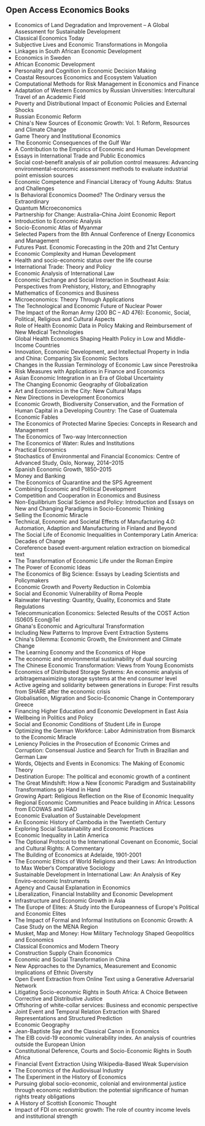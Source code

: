 <h2>Open Access Economics Books</h2>



<ul>

                             

 <li><a target="_blank" href="https://github.com/manjunath5496/Open-Access-Economics-Books/blob/master/ec(1).pdf" style="text-decoration:none;">Economics of Land Degradation
and Improvement – A Global Assessment for Sustainable Development</a></li>

 <li><a target="_blank" href="https://github.com/manjunath5496/Open-Access-Economics-Books/blob/master/ec(2).pdf" style="text-decoration:none;">Classical Economics Today</a></li>

<li><a target="_blank" href="https://github.com/manjunath5496/Open-Access-Economics-Books/blob/master/ec(3).pdf" style="text-decoration:none;">Subjective Lives and Economic
Transformations in Mongolia</a></li>
 <li><a target="_blank" href="https://github.com/manjunath5496/Open-Access-Economics-Books/blob/master/ec(4).pdf" style="text-decoration:none;">Linkages in South African Economic Development</a></li>                              
<li><a target="_blank" href="https://github.com/manjunath5496/Open-Access-Economics-Books/blob/master/ec(5).pdf" style="text-decoration:none;">Economics in Sweden</a></li>
<li><a target="_blank" href="https://github.com/manjunath5496/Open-Access-Economics-Books/blob/master/ec(6).pdf" style="text-decoration:none;">African Economic Development</a></li>
 <li><a target="_blank" href="https://github.com/manjunath5496/Open-Access-Economics-Books/blob/master/ec(7).pdf" style="text-decoration:none;">Personality and Cognition in Economic Decision Making</a></li>

 <li><a target="_blank" href="https://github.com/manjunath5496/Open-Access-Economics-Books/blob/master/ec(8).pdf" style="text-decoration:none;"> Coastal Resources
Economics and Ecosystem Valuation </a></li>
   <li><a target="_blank" href="https://github.com/manjunath5496/Open-Access-Economics-Books/blob/master/ec(9).pdf" style="text-decoration:none;">Computational Methods for Risk
Management in Economics and Finance</a></li>
  
   
 <li><a target="_blank" href="https://github.com/manjunath5496/Open-Access-Economics-Books/blob/master/ec(10).pdf" style="text-decoration:none;">Adaptation of Western Economics by Russian Universities: Intercultural Travel of an Academic Field</a></li>                              
<li><a target="_blank" href="https://github.com/manjunath5496/Open-Access-Economics-Books/blob/master/ec(11).pdf" style="text-decoration:none;">Poverty and Distributional Impact of Economic Policies and External Shocks</a></li>
<li><a target="_blank" href="https://github.com/manjunath5496/Open-Access-Economics-Books/blob/master/ec(12).pdf" style="text-decoration:none;">Russian Economic Reform</a></li>
<li><a target="_blank" href="https://github.com/manjunath5496/Open-Access-Economics-Books/blob/master/ec(13).pdf" style="text-decoration:none;">China's New Sources of Economic Growth: Vol. 1: Reform, Resources and Climate Change</a></li>

<li><a target="_blank" href="https://github.com/manjunath5496/Open-Access-Economics-Books/blob/master/ec(14).pdf" style="text-decoration:none;">Game Theory and Institutional Economics</a></li>
                              
<li><a target="_blank" href="https://github.com/manjunath5496/Open-Access-Economics-Books/blob/master/ec(15).pdf" style="text-decoration:none;">The Economic Consequences of the
Gulf War</a></li>

<li><a target="_blank" href="https://github.com/manjunath5496/Open-Access-Economics-Books/blob/master/ec(16).pdf" style="text-decoration:none;">A Contribution to the Empirics of Economic and Human Development</a></li>

  <li><a target="_blank" href="https://github.com/manjunath5496/Open-Access-Economics-Books/blob/master/ec(17).pdf" style="text-decoration:none;">Essays in International Trade and Public Economics</a></li>   
  
<li><a target="_blank" href="https://github.com/manjunath5496/Open-Access-Economics-Books/blob/master/ec(18).pdf" style="text-decoration:none;">Social cost-benefit analysis of air pollution control measures: Advancing environmental-economic assessment methods to evaluate industrial point emission sources</a></li> 

  
<li><a target="_blank" href="https://github.com/manjunath5496/Open-Access-Economics-Books/blob/master/ec(19).pdf" style="text-decoration:none;">Economic Competence and
Financial Literacy of Young Adults: Status and Challenges</a></li> 

<li><a target="_blank" href="https://github.com/manjunath5496/Open-Access-Economics-Books/blob/master/ec(20).pdf" style="text-decoration:none;">Is Behavioral Economics
Doomed? The Ordinary versus the Extraordinary</a></li>

<li><a target="_blank" href="https://github.com/manjunath5496/Open-Access-Economics-Books/blob/master/ec(21).pdf" style="text-decoration:none;">Quantum Microeconomics</a></li>
<li><a target="_blank" href="https://github.com/manjunath5496/Open-Access-Economics-Books/blob/master/ec(22).pdf" style="text-decoration:none;">Partnership for Change: Australia–China Joint Economic Report</a></li> 
 <li><a target="_blank" href="https://github.com/manjunath5496/Open-Access-Economics-Books/blob/master/ec(23).pdf" style="text-decoration:none;">Introduction to Economic Analysis</a></li> 
 

   <li><a target="_blank" href="https://github.com/manjunath5496/Open-Access-Economics-Books/blob/master/ec(24).pdf" style="text-decoration:none;">Socio-Economic Atlas of Myanmar</a></li>
 
   <li><a target="_blank" href="https://github.com/manjunath5496/Open-Access-Economics-Books/blob/master/ec(25).pdf" style="text-decoration:none;">Selected Papers
from the 8th Annual Conference of Energy Economics and Management</a></li>                              
 <li><a target="_blank" href="https://github.com/manjunath5496/Open-Access-Economics-Books/blob/master/ec(26).pdf" style="text-decoration:none;">Futures Past.
Economic Forecasting in the 20th and 21st Century</a></li>
 <li><a target="_blank" href="https://github.com/manjunath5496/Open-Access-Economics-Books/blob/master/ec(27).pdf" style="text-decoration:none;">Economic Complexity and
Human Development</a></li>
   
 
   <li><a target="_blank" href="https://github.com/manjunath5496/Open-Access-Economics-Books/blob/master/ec(28).pdf" style="text-decoration:none;">Health and socio-economic status over the life course</a></li>
 
   <li><a target="_blank" href="https://github.com/manjunath5496/Open-Access-Economics-Books/blob/master/ec(29).pdf" style="text-decoration:none;">International Trade: Theory and Policy </a></li>                              

  <li><a target="_blank" href="https://github.com/manjunath5496/Open-Access-Economics-Books/blob/master/ec(30).pdf" style="text-decoration:none;">Economic Analysis
of International Law</a></li>
 
   <li><a target="_blank" href="https://github.com/manjunath5496/Open-Access-Economics-Books/blob/master/ec(31).pdf" style="text-decoration:none;">Economic Exchange and Social Interaction in Southeast Asia: Perspectives from Prehistory, History, and Ethnography</a></li> 
    <li><a target="_blank" href="https://github.com/manjunath5496/Open-Access-Economics-Books/blob/master/ec(32).pdf" style="text-decoration:none;">Mathematics of Economics and
Business</a></li> 

   <li><a target="_blank" href="https://github.com/manjunath5496/Open-Access-Economics-Books/blob/master/ec(33).pdf" style="text-decoration:none;">
Microeconomics: Theory Through Applications</a></li>                              

  <li><a target="_blank" href="https://github.com/manjunath5496/Open-Access-Economics-Books/blob/master/ec(34).pdf" style="text-decoration:none;">The Technological
and Economic Future of Nuclear Power</a></li> 
 
  <li><a target="_blank" href="https://github.com/manjunath5496/Open-Access-Economics-Books/blob/master/ec(35).pdf" style="text-decoration:none;">The Impact of the Roman Army
(200 BC – AD 476): Economic, Social, Political, Religious and Cultural Aspects</a></li> 

  <li><a target="_blank" href="https://github.com/manjunath5496/Open-Access-Economics-Books/blob/master/ec(36).pdf" style="text-decoration:none;">Role of Health Economic Data in Policy Making and Reimbursement of New Medical Technologies</a></li> 
 
<li><a target="_blank" href="https://github.com/manjunath5496/Open-Access-Economics-Books/blob/master/ec(37).pdf" style="text-decoration:none;">Global Health
Economics Shaping Health Policy in Low and Middle-Income Countries</a></li>
 <li><a target="_blank" href="https://github.com/manjunath5496/Open-Access-Economics-Books/blob/master/ec(38).pdf" style="text-decoration:none;">Innovation, Economic
Development, and Intellectual Property in India and China: Comparing Six Economic Sectors</a></li>
<li><a target="_blank" href="https://github.com/manjunath5496/Open-Access-Economics-Books/blob/master/ec(39).pdf" style="text-decoration:none;">Changes in the Russian
Terminology of Economic Law since Perestroika</a></li>
 <li><a target="_blank" href="https://github.com/manjunath5496/Open-Access-Economics-Books/blob/master/ec(40).pdf" style="text-decoration:none;">Risk Measures
with Applications in Finance and Economics</a></li>                              
<li><a target="_blank" href="https://github.com/manjunath5496/Open-Access-Economics-Books/blob/master/ec(41).pdf" style="text-decoration:none;">Asian Economic Integration in an Era of Global Uncertainty</a></li>
<li><a target="_blank" href="https://github.com/manjunath5496/Open-Access-Economics-Books/blob/master/ec(42).pdf" style="text-decoration:none;">The Changing Economic Geography
of Globalization</a></li>
 
  <li><a target="_blank" href="https://github.com/manjunath5496/Open-Access-Economics-Books/blob/master/ec(43).pdf" style="text-decoration:none;">Art and Economics in the City: 
New Cultural Maps</a></li>
 <li><a target="_blank" href="https://github.com/manjunath5496/Open-Access-Economics-Books/blob/master/ec(44).pdf" style="text-decoration:none;">New Directions in Development Economics</a></li>
   <li><a target="_blank" href="https://github.com/manjunath5496/Open-Access-Economics-Books/blob/master/ec(45).pdf" style="text-decoration:none;">Economic Growth,
Biodiversity Conservation, and the Formation of Human Capital in a Developing Country: The Case of Guatemala</a></li>  
   
<li><a target="_blank" href="https://github.com/manjunath5496/Open-Access-Economics-Books/blob/master/ec(46).pdf" style="text-decoration:none;">Economic Fables</a></li> 
                             
<li><a target="_blank" href="https://github.com/manjunath5496/Open-Access-Economics-Books/blob/master/ec(47).pdf" style="text-decoration:none;">The Economics of Protected Marine Species: Concepts in Research and Management</a></li>
<li><a target="_blank" href="https://github.com/manjunath5496/Open-Access-Economics-Books/blob/master/ec(48).pdf" style="text-decoration:none;">The Economics of Two-way Interconnection</a></li>

<li><a target="_blank" href="https://github.com/manjunath5496/Open-Access-Economics-Books/blob/master/ec(49).pdf" style="text-decoration:none;">The Economics of Water: 
Rules and Institutions</a></li>
                              
<li><a target="_blank" href="https://github.com/manjunath5496/Open-Access-Economics-Books/blob/master/ec(50).pdf" style="text-decoration:none;">Practical Economics</a></li>
<li><a target="_blank" href="https://github.com/manjunath5496/Open-Access-Economics-Books/blob/master/ec(51).pdf" style="text-decoration:none;">Stochastics of Environmental
and Financial Economics: Centre of Advanced Study, Oslo, Norway, 2014–2015</a></li>
<li><a target="_blank" href="https://github.com/manjunath5496/Open-Access-Economics-Books/blob/master/ec(52).pdf" style="text-decoration:none;">Spanish Economic
Growth, 1850–2015</a></li>

<li><a target="_blank" href="https://github.com/manjunath5496/Open-Access-Economics-Books/blob/master/ec(53).pdf" style="text-decoration:none;">Money and Banking</a></li>
 
<li><a target="_blank" href="https://github.com/manjunath5496/Open-Access-Economics-Books/blob/master/ec(54).pdf" style="text-decoration:none;">The Economics of Quarantine
and the SPS Agreement </a></li>

<li><a target="_blank" href="https://github.com/manjunath5496/Open-Access-Economics-Books/blob/master/ec(55).pdf" style="text-decoration:none;">Combining Economic and Political Development</a></li>
 
  <li><a target="_blank" href="https://github.com/manjunath5496/Open-Access-Economics-Books/blob/master/ec(56).pdf" style="text-decoration:none;">Competition and Cooperation
in Economics and Business </a></li>                              

  <li><a target="_blank" href="https://github.com/manjunath5496/Open-Access-Economics-Books/blob/master/ec(57).pdf" style="text-decoration:none;">Non-Equilibrium Social
Science and Policy: Introduction and Essays on New and Changing Paradigms in Socio-Economic Thinking</a></li>
 
   <li><a target="_blank" href="https://github.com/manjunath5496/Open-Access-Economics-Books/blob/master/ec(58).pdf" style="text-decoration:none;">Selling the Economic Miracle</a></li>
    <li><a target="_blank" href="https://github.com/manjunath5496/Open-Access-Economics-Books/blob/master/ec(59).pdf" style="text-decoration:none;">Technical, Economic
and Societal Effects of Manufacturing 4.0: Automation, Adaption and Manufacturing in Finland and Beyond</a></li>
 
  <li><a target="_blank" href="https://github.com/manjunath5496/Open-Access-Economics-Books/blob/master/ec(60).pdf" style="text-decoration:none;">The Social Life
of Economic Inequalities in Contemporary Latin America: Decades of Change </a></li>

 
   <li><a target="_blank" href="https://github.com/manjunath5496/Open-Access-Economics-Books/blob/master/ec(61).pdf" style="text-decoration:none;">Coreference based event-argument relation extraction on biomedical text</a></li>
   
<li><a target="_blank" href="https://github.com/manjunath5496/Open-Access-Economics-Books/blob/master/ec(62).pdf" style="text-decoration:none;">
The Transformation of Economic Life under the Roman Empire </a></li>  
 
   <li><a target="_blank" href="https://github.com/manjunath5496/Open-Access-Economics-Books/blob/master/ec(63).pdf" style="text-decoration:none;">The Power of Economic Ideas</a></li>                              

  <li><a target="_blank" href="https://github.com/manjunath5496/Open-Access-Economics-Books/blob/master/ec(64).pdf" style="text-decoration:none;">The Economics of Big
Science: Essays by Leading Scientists and Policymakers</a></li>
 
   <li><a target="_blank" href="https://github.com/manjunath5496/Open-Access-Economics-Books/blob/master/ec(65).pdf" style="text-decoration:none;">Economic Growth
and Poverty Reduction in Colombia </a></li> 

   <li><a target="_blank" href="https://github.com/manjunath5496/Open-Access-Economics-Books/blob/master/ec(66).pdf" style="text-decoration:none;">Social and Economic Vulnerability of Roma People</a></li> 
 
   <li><a target="_blank" href="https://github.com/manjunath5496/Open-Access-Economics-Books/blob/master/ec(67).pdf" style="text-decoration:none;">Rainwater Harvesting: Quantity, Quality, Economics and State Regulations</a></li>                              

  <li><a target="_blank" href="https://github.com/manjunath5496/Open-Access-Economics-Books/blob/master/ec(68).pdf" style="text-decoration:none;">Telecommunication
Economics: Selected Results of the COST Action IS0605 Econ@Tel </a></li> 
 
  
   <li><a target="_blank" href="https://github.com/manjunath5496/Open-Access-Economics-Books/blob/master/ec(69).pdf" style="text-decoration:none;">Ghana's Economic and Agricultural Transformation</a></li>                              

  <li><a target="_blank" href="https://github.com/manjunath5496/Open-Access-Economics-Books/blob/master/ec(70).pdf" style="text-decoration:none;">Including New Patterns to Improve Event Extraction Systems</a></li> 
  
 
 <li><a target="_blank" href="https://github.com/manjunath5496/Open-Access-Economics-Books/blob/master/ec(71).pdf" style="text-decoration:none;">China's Dilemma: Economic Growth, the Environment and Climate Change</a></li>
 
 <li><a target="_blank" href="https://github.com/manjunath5496/Open-Access-Economics-Books/blob/master/ec(72).pdf" style="text-decoration:none;">The Learning Economy and the Economics of Hope</a></li> 
 
 
 <li><a target="_blank" href="https://github.com/manjunath5496/Open-Access-Economics-Books/blob/master/ec(73).pdf" style="text-decoration:none;">The economic
and environmental sustainability of dual sourcing</a></li>
  <li><a target="_blank" href="https://github.com/manjunath5496/Open-Access-Economics-Books/blob/master/ec(74).pdf" style="text-decoration:none;">The Chinese Economic Transformation: Views from Young Economists</a></li>
    <li><a target="_blank" href="https://github.com/manjunath5496/Open-Access-Economics-Books/blob/master/ec(75).pdf" style="text-decoration:none;">Economics of Distributed
Storage Systems: An economic analysis of arbitragemaximizing storage systems at the end consumer level</a></li>                        
<li><a target="_blank" href="https://github.com/manjunath5496/Open-Access-Economics-Books/blob/master/ec(76).pdf" style="text-decoration:none;">Active ageing and solidarity between generations in Europe: First results from SHARE after the economic crisis </a></li>

 <li><a target="_blank" href="https://github.com/manjunath5496/Open-Access-Economics-Books/blob/master/ec(77).pdf" style="text-decoration:none;">Globalisation, Migration and Socio-Economic Change in Contemporary Greece</a></li> 
 
 
 <li><a target="_blank" href="https://github.com/manjunath5496/Open-Access-Economics-Books/blob/master/ec(78).pdf" style="text-decoration:none;">Financing Higher Education and Economic Development in East Asia</a></li>
  <li><a target="_blank" href="https://github.com/manjunath5496/Open-Access-Economics-Books/blob/master/ec(79).pdf" style="text-decoration:none;">Wellbeing in Politics and Policy</a></li>


 <li><a target="_blank" href="https://github.com/manjunath5496/Open-Access-Economics-Books/blob/master/ec(80).pdf" style="text-decoration:none;">Social and Economic Conditions
of Student Life in Europe</a></li> 
 
 
 <li><a target="_blank" href="https://github.com/manjunath5496/Open-Access-Economics-Books/blob/master/ec(81).pdf" style="text-decoration:none;">Optimizing the German Workforce: Labor Administration from Bismarck to the Economic Miracle</a></li>
  <li><a target="_blank" href="https://github.com/manjunath5496/Open-Access-Economics-Books/blob/master/ec(82).pdf" style="text-decoration:none;">Leniency Policies in the Prosecution of Economic Crimes and Corruption: Consensual Justice and Search for Truth in Brazilian and German Law</a></li>

 <li><a target="_blank" href="https://github.com/manjunath5496/Open-Access-Economics-Books/blob/master/ec(83).pdf" style="text-decoration:none;">Words, Objects and Events
in Economics: The Making of Economic Theory</a></li>
  <li><a target="_blank" href="https://github.com/manjunath5496/Open-Access-Economics-Books/blob/master/ec(84).pdf" style="text-decoration:none;">Destination Europe: 
The political and economic growth of a continent</a></li>

 <li><a target="_blank" href="https://github.com/manjunath5496/Open-Access-Economics-Books/blob/master/ec(85).pdf" style="text-decoration:none;">The Great Mindshift: 
How a New Economic Paradigm and Sustainability Transformations go Hand in Hand</a></li>
  <li><a target="_blank" href="https://github.com/manjunath5496/Open-Access-Economics-Books/blob/master/ec(86).pdf" style="text-decoration:none;">Growing Apart: 
Religious Reflection on the Rise of Economic Inequality</a></li>

 <li><a target="_blank" href="https://github.com/manjunath5496/Open-Access-Economics-Books/blob/master/ec(87).pdf" style="text-decoration:none;">Regional Economic
Communities and Peace building in Africa: Lessons from ECOWAS and IGAD</a></li>
  <li><a target="_blank" href="https://github.com/manjunath5496/Open-Access-Economics-Books/blob/master/ec(88).pdf" style="text-decoration:none;">Economic Evaluation
of Sustainable Development</a></li>
  <li><a target="_blank" href="https://github.com/manjunath5496/Open-Access-Economics-Books/blob/master/ec(89).pdf" style="text-decoration:none;">An Economic History of Cambodia in the Twentieth Century</a></li>
  
  
  <li><a target="_blank" href="https://github.com/manjunath5496/Open-Access-Economics-Books/blob/master/ec(90).pdf" style="text-decoration:none;">Exploring Social Sustainability and Economic Practices</a></li>
  <li><a target="_blank" href="https://github.com/manjunath5496/Open-Access-Economics-Books/blob/master/ec(91).pdf" style="text-decoration:none;">Economic Inequality in Latin America</a></li>

 <li><a target="_blank" href="https://github.com/manjunath5496/Open-Access-Economics-Books/blob/master/ec(92).pdf" style="text-decoration:none;">The Optional Protocol to the
International Covenant on Economic, Social and Cultural Rights: A Commentary</a></li>
  <li><a target="_blank" href="https://github.com/manjunath5496/Open-Access-Economics-Books/blob/master/ec(93).pdf" style="text-decoration:none;">The Building of Economics at Adelaide, 1901-2001</a></li>
  <li><a target="_blank" href="https://github.com/manjunath5496/Open-Access-Economics-Books/blob/master/ec(94).pdf" style="text-decoration:none;">The Economic Ethics of
World Religions and their Laws: An Introduction to Max Weber‘s Comparative Sociology</a></li> 
  
   <li><a target="_blank" href="https://github.com/manjunath5496/Open-Access-Economics-Books/blob/master/ec(95).pdf" style="text-decoration:none;">Sustainable Development in International Law: An Analysis of Key Enviro-economic Instruments</a></li>  
  
<li><a target="_blank" href="https://github.com/manjunath5496/Open-Access-Economics-Books/blob/master/ec(96).pdf" style="text-decoration:none;">Agency and Causal
Explanation in Economics</a></li> 
  
  
<li><a target="_blank" href="https://github.com/manjunath5496/Open-Access-Economics-Books/blob/master/ec(97).pdf" style="text-decoration:none;">Liberalization, Financial Instability and Economic Development</a></li>


 <li><a target="_blank" href="https://github.com/manjunath5496/Open-Access-Economics-Books/blob/master/ec(98).pdf" style="text-decoration:none;">Infrastructure and Economic
Growth in Asia</a></li> 
  
   <li><a target="_blank" href="https://github.com/manjunath5496/Open-Access-Economics-Books/blob/master/ec(99).pdf" style="text-decoration:none;">The Europe of Elites: 
A Study into the Europeanness of Europe's Political and Economic Elites</a></li>  
  
<li><a target="_blank" href="https://github.com/manjunath5496/Open-Access-Economics-Books/blob/master/ec(100).pdf" style="text-decoration:none;">The Impact of Formal
and Informal Institutions on Economic Growth: A Case Study on the MENA Region</a></li>  
  
 <li><a target="_blank" href="https://github.com/manjunath5496/Open-Access-Economics-Books/blob/master/ec(101).pdf" style="text-decoration:none;">Musket, Map and Money:
How Military Technology Shaped Geopolitics and Economics</a></li> 
  
   <li><a target="_blank" href="https://github.com/manjunath5496/Open-Access-Economics-Books/blob/master/ec(102).pdf" style="text-decoration:none;">Classical Economics and
Modern Theory</a></li> 
  
   
 <li><a target="_blank" href="https://github.com/manjunath5496/Open-Access-Economics-Books/blob/master/ec(103).pdf" style="text-decoration:none;">Construction Supply Chain
Economics</a></li> 
  
   <li><a target="_blank" href="https://github.com/manjunath5496/Open-Access-Economics-Books/blob/master/ec(104).pdf" style="text-decoration:none;">Economic and Social
Transformation in China</a></li>  
   
 <li><a target="_blank" href="https://github.com/manjunath5496/Open-Access-Economics-Books/blob/master/ec(105).pdf" style="text-decoration:none;">New Approaches
to the Dynamics, Measurement and Economic Implications of Ethnic Diversity</a></li> 
 
<li><a target="_blank" href="https://github.com/manjunath5496/Open-Access-Economics-Books/blob/master/ec(106).pdf" style="text-decoration:none;">Open Event Extraction from Online Text using a Generative Adversarial Network</a></li> 
  
   <li><a target="_blank" href="https://github.com/manjunath5496/Open-Access-Economics-Books/blob/master/ec(107).pdf" style="text-decoration:none;">Litigating Socio-economic Rights in South Africa: A Choice Between Corrective and Distributive Justice</a></li> 
  
   
 <li><a target="_blank" href="https://github.com/manjunath5496/Open-Access-Economics-Books/blob/master/ec(108).pdf" style="text-decoration:none;">Offshoring of
white-collar services: Business and economic perspective</a></li> 
  
   <li><a target="_blank" href="https://github.com/manjunath5496/Open-Access-Economics-Books/blob/master/ec(109).pdf" style="text-decoration:none;">Joint Event and Temporal Relation Extraction with Shared Representations and Structured Prediction</a></li>  
   
 <li><a target="_blank" href="https://github.com/manjunath5496/Open-Access-Economics-Books/blob/master/ec(110).pdf" style="text-decoration:none;">Economic Geography </a></li>  
   
<li><a target="_blank" href="https://github.com/manjunath5496/Open-Access-Economics-Books/blob/master/ec(111).pdf" style="text-decoration:none;">Jean-Baptiste Say and the
Classical Canon in Economics</a></li> 
  
   
 <li><a target="_blank" href="https://github.com/manjunath5496/Open-Access-Economics-Books/blob/master/ec(112).pdf" style="text-decoration:none;">The EIB covid-19 economic vulnerability index. An analysis of countries outside the European Union</a></li> 
  
   <li><a target="_blank" href="https://github.com/manjunath5496/Open-Access-Economics-Books/blob/master/ec(113).pdf" style="text-decoration:none;">Constitutional Deference,
Courts and Socio-Economic Rights in South Africa</a></li>  
   
<li><a target="_blank" href="https://github.com/manjunath5496/Open-Access-Economics-Books/blob/master/ec(114).pdf" style="text-decoration:none;">Financial Event Extraction Using Wikipedia-Based Weak Supervision</a></li>
 <li><a target="_blank" href="https://github.com/manjunath5496/Open-Access-Economics-Books/blob/master/ec(115).pdf" style="text-decoration:none;">The Economics of the Audiovisual Industry</a></li>  
   
 <li><a target="_blank" href="https://github.com/manjunath5496/Open-Access-Economics-Books/blob/master/ec(116).pdf" style="text-decoration:none;">The Experiment in the History of Economics</a></li>   
   
   <li><a target="_blank" href="https://github.com/manjunath5496/Open-Access-Economics-Books/blob/master/ec(117).pdf" style="text-decoration:none;">Pursuing global socio-economic, colonial and environmental justice through economic redistribution: the potential significance of human rights treaty obligations</a></li>  
   
 <li><a target="_blank" href="https://github.com/manjunath5496/Open-Access-Economics-Books/blob/master/ec(118).pdf" style="text-decoration:none;">A History of Scottish Economic
Thought</a></li>  
   
  <li><a target="_blank" href="https://github.com/manjunath5496/Open-Access-Economics-Books/blob/master/ec(119).pdf" style="text-decoration:none;">Impact of FDI on economic growth: The role of country income levels and institutional strength</a></li> 
  </ul>
